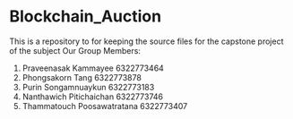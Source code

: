 # Blockchain_Auction
This is a  repository to for keeping the source files for the capstone project of the subject 
Our Group Members:
1. Praveenasak Kammayee 6322773464
2. Phongsakorn Tang 6322773878
3. Purin Songamnuaykun 6322773183
4. Nanthawich Pitichaichan 6322773746
5. Thammatouch Poosawatratana 6322773407

